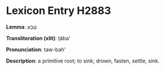 # Lexicon Entry H2883

**Lemma**: טָבַע

**Transliteration (xlit)**: ṭâbaʻ

**Pronunciation**: taw-bah'

**Description**:
a primitive root; to sink; drown, fasten, settle, sink.
